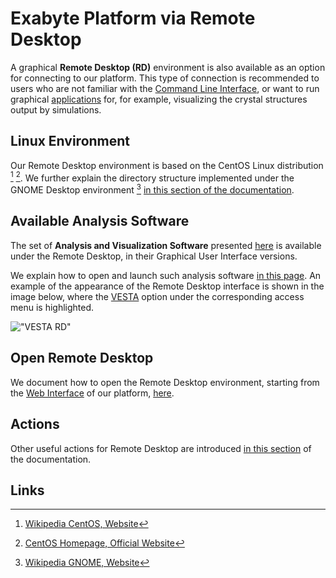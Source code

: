 # Exabyte Platform via Remote Desktop

A graphical **Remote Desktop (RD)** environment is also available as an option for connecting to our platform. This type of connection is recommended to users who are not familiar with the [Command Line Interface](../cli/overview.md), or want to run graphical [applications](../software-directory/overview.md) for, for example, visualizing the crystal structures output by simulations.

## Linux Environment

Our Remote Desktop environment is based on the CentOS Linux distribution [^1] [^2]. We further explain the directory structure implemented under the GNOME Desktop environment [^3] [in this section of the documentation](../data-on-disk/directories.md).

## Available Analysis Software

The set of **Analysis and Visualization Software** presented [here](../software-directory/overview.md) is available under the Remote Desktop, in their Graphical User Interface versions. 

We explain how to open and launch such analysis software [in this page](actions-rd/open-app.md). An example of the appearance of the Remote Desktop interface is shown in the image below, where the [VESTA](../software-directory/analysis/vesta.md) option under the corresponding access menu is highlighted.

!["VESTA RD"](../images/remote-connection/vesta-rd.png "VESTA RD")

## Open Remote Desktop

We document how to open the Remote Desktop environment, starting from the [Web Interface](../ui/overview.md) of our platform, [here](actions/open-desktop.md).

## Actions

Other useful actions for Remote Desktop are introduced [in this section](actions/overview.md) of the documentation.

## Links

[^1]: [Wikipedia CentOS, Website](https://en.wikipedia.org/wiki/CentOS)

[^2]: [CentOS Homepage, Official Website](https://www.centos.org/)

[^3]: [Wikipedia GNOME, Website](https://en.wikipedia.org/wiki/GNOME)
